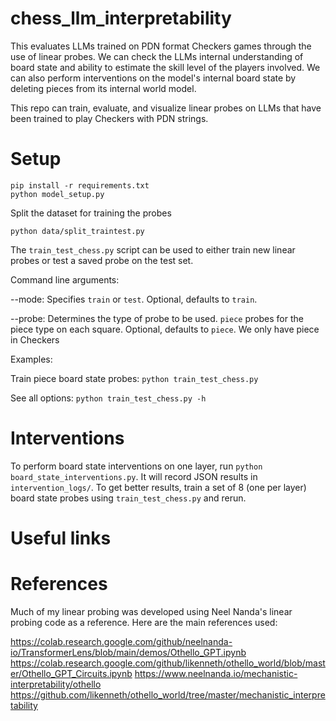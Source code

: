 # chess_llm_interpretability
This evaluates LLMs trained on PDN format Checkers games through the use of linear probes. We can check the LLMs internal understanding of board state and ability to estimate the skill level of the players involved. We can also perform interventions on the model's internal board state by deleting pieces from its internal world model.

This repo can train, evaluate, and visualize linear probes on LLMs that have been trained to play Checkers with PDN strings. 

# Setup

```
pip install -r requirements.txt
python model_setup.py
```

Split the dataset for training the probes
```
python data/split_traintest.py
```

The `train_test_chess.py` script can be used to either train new linear probes or test a saved probe on the test set.

Command line arguments:

--mode: Specifies `train`  or `test`. Optional, defaults to `train`.

--probe: Determines the type of probe to be used. `piece` probes for the piece type on each square. Optional, defaults to `piece`. We only have piece in Checkers


Examples:

Train piece board state probes:
`python train_test_chess.py`


See all options: `python train_test_chess.py -h`


# Interventions

To perform board state interventions on one layer, run `python board_state_interventions.py`. It will record JSON results in `intervention_logs/`. To get better results, train a set of 8 (one per layer) board state probes using `train_test_chess.py` and rerun.


# Useful links


# References

Much of my linear probing was developed using Neel Nanda's linear probing code as a reference. Here are the main references used:

https://colab.research.google.com/github/neelnanda-io/TransformerLens/blob/main/demos/Othello_GPT.ipynb
https://colab.research.google.com/github/likenneth/othello_world/blob/master/Othello_GPT_Circuits.ipynb
https://www.neelnanda.io/mechanistic-interpretability/othello
https://github.com/likenneth/othello_world/tree/master/mechanistic_interpretability